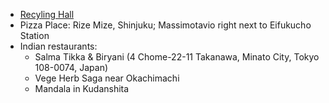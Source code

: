 - [Recyling Hall](http://www.city.wako.lg.jp/english-index/_6719/letspromoterecycling.html)
- Pizza Place: Rize Mize, Shinjuku; Massimotavio right next to Eifukucho Station
- Indian restaurants: 
	- Salma Tikka & Biryani (4 Chome-22-11 Takanawa, Minato City, Tokyo 108-0074, Japan)
	- Vege Herb Saga near Okachimachi
	- Mandala in Kudanshita


